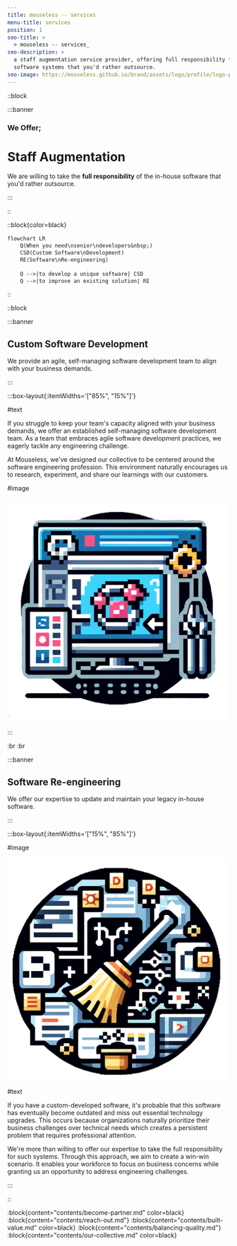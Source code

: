 ```yaml
---
title: mouseless -- services
menu-title: services
position: 1
seo-title: >
  > mouseless -- services_
seo-description: >
  a staff augmentation service provider, offering full responsibility for
  software systems that you'd rather outsource.
seo-image: https://mouseless.github.io/brand/assets/logo/profile/logo-profile-mark-primary-500px.png
---
```


::block

:::banner

### We Offer;
# Staff Augmentation

We are willing to take the __full responsibility__ of the in-house software that
you'd rather outsource.

:::

::

::block{color=black}

```mermaid
flowchart LR
    Q(When you need\nsenior\ndevelopers&nbsp;)
    CSD(Custom Software\nDevelopment)
    RE(Software\nRe-engineering)

    Q -->|to develop a unique software| CSD
    Q -->|to improve an existing solution| RE
```

::

::block

:::banner

## Custom Software Development

We provide an agile, self-managing software development team to align with your
business demands.

:::

:::box-layout{:itemWidths='["85%", "15%"]'}

#text

If you struggle to keep your team's capacity aligned with your business demands,
we offer an established self-managing software development team. As a team that
embraces agile software development practices, we eagerly tackle any engineering
challenge.

At Mouseless, we've designed our collective to be centered around the software
engineering profession. This environment naturally encourages us to research,
experiment, and share our learnings with our customers.

#image

![Custom Software Development](images/services/csd.png)

:::

:br
:br

:::banner

## Software Re-engineering

We offer our expertise to update and maintain your legacy in-house software.

:::

:::box-layout{:itemWidths='["15%", "85%"]'}

#image

![Software Re-engineering](images/services/sr.png)

#text

If you have a custom-developed software, it's probable that this software has
eventually become outdated and miss out essential technology upgrades. This
occurs because organizations naturally prioritize their business challenges over
technical needs which creates a persistent problem that requires professional
attention.

We're more than willing to offer our expertise to take the full responsibility
for such systems. Through this approach, we aim to create a win-win scenario. It
enables your workforce to focus on business concerns while granting us an
opportunity to address engineering challenges.

:::

::

:block{content="contents/become-partner.md" color=black}
:block{content="contents/reach-out.md"}
:block{content="contents/built-value.md" color=black}
:block{content="contents/balancing-quality.md"}
:block{content="contents/our-collective.md" color=black}
